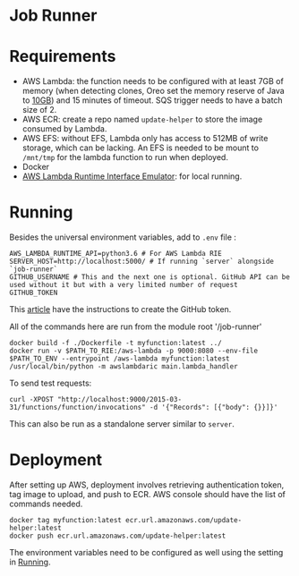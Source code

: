 # **Job Runner**

# Requirements
 - AWS Lambda: the function needs to be configured with at least 7GB of memory (when detecting clones, Oreo set the memory reserve of Java to [10GB](https://github.com/Mondego/oreo-artifact/blob/474e3a7d06b3ff75b8778ba75d99f0e551bd6ecc/oreo/clone-detector/runnodes.sh#L22)) and 15 minutes of timeout. SQS trigger needs to have a batch size of 2.
 - AWS ECR: create a repo named `update-helper` to store the image consumed by Lambda.
 - AWS EFS: without EFS, Lambda only has access to 512MB of write storage, which can be lacking. An EFS is needed to be mount to `/mnt/tmp` for the lambda function to run when deployed.
 - Docker
 - [AWS Lambda Runtime Interface Emulator](https://github.com/aws/aws-lambda-runtime-interface-emulator): for local running.
# Running
Besides the universal environment variables, add to `.env` file : 
```
AWS_LAMBDA_RUNTIME_API=python3.6 # For AWS Lambda RIE
SERVER_HOST=http://localhost:5000/ # If running `server` alongside `job-runner`
GITHUB_USERNAME # This and the next one is optional. GitHub API can be used without it but with a very limited number of request
GITHUB_TOKEN
```
This [article](https://docs.github.com/en/authentication/keeping-your-account-and-data-secure/creating-a-personal-access-token) have the instructions to create the GitHub token.

All of the commands here are run from the module root '/job-runner'
```
docker build -f ./Dockerfile -t myfunction:latest ../
docker run -v $PATH_TO_RIE:/aws-lambda -p 9000:8080 --env-file $PATH_TO_ENV --entrypoint /aws-lambda myfunction:latest /usr/local/bin/python -m awslambdaric main.lambda_handler
```
To send test requests:
```
curl -XPOST "http://localhost:9000/2015-03-31/functions/function/invocations" -d '{"Records": [{"body": {}}]}'
```
This can also be run as a standalone server similar to `server`.
# Deployment
After setting up AWS, deployment involves retrieving authentication token, tag image to upload, and push to ECR. AWS console should have the list of commands needed.
```
docker tag myfunction:latest ecr.url.amazonaws.com/update-helper:latest
docker push ecr.url.amazonaws.com/update-helper:latest
```
The environment variables need to be configured as well using the setting in [Running](#Running).
